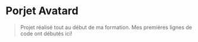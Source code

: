 # Porjet Avatard

> Projet réalisé tout au début de ma formation.
> Mes premières lignes de code ont débutés ici!
